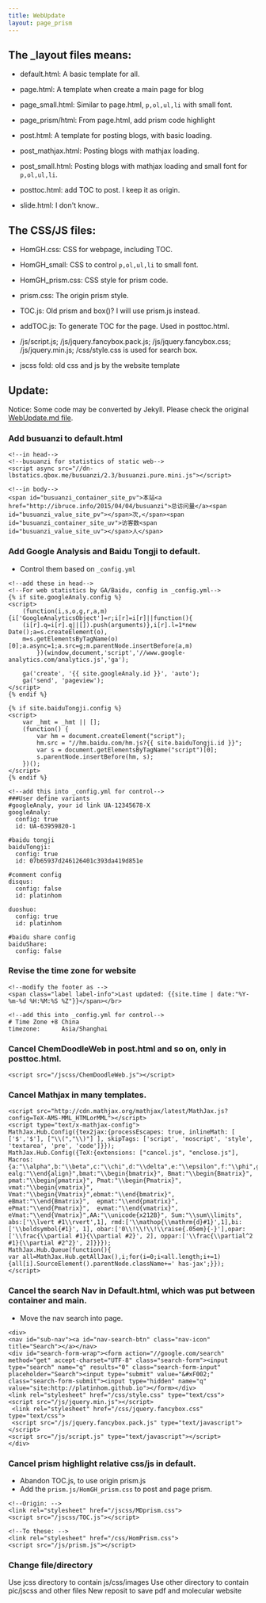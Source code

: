 ```yaml
---
title: WebUpdate
layout: page_prism
---
```


<link rel="stylesheet" href="/css/HomGH_small.css" type="text/css">

## The _layout files means:

- default.html: A basic template for all.

- page.html: A template when create a main page for blog
- page_small.html: Similar to page.html, `p,ol,ul,li` with small font.
- page_prism/html: From page.html, add prism code highlight

- post.html: A template for posting blogs, with basic loading.
- post_mathjax.html: Posting blogs with mathjax loading.
- post_small.html: Posting blogs with mathjax loading and small font for `p,ol,ul,li`.
- posttoc.html: add TOC to post. I keep it as origin.

- slide.html: I don't know..

## The CSS/JS files:

- HomGH.css: CSS for webpage, including TOC.
- HomGH_small: CSS to control `p,ol,ul,li` to small font.
- HomGH_prism.css: CSS style for prism code.
- prism.css: The origin prism style.
- TOC.js: Old prism and box()?  I will use prism.js instead.
- addTOC.js: To generate TOC for the page. Used in posttoc.html.

- /js/script.js; /js/jquery.fancybox.pack.js; /js/jquery.fancybox.css; /js/jquery.min.js; /css/style.css is used for search box.

- jscss fold: old css and js by the website template 

## Update:
Notice: Some code may be converted by Jekyll. Please check the original [WebUpdate.md file](https://github.com/platinhom/platinhom.github.com/blob/master/WebUpdate.md).

### Add busuanzi to default.html

~~~ markup
<!--in head-->
<!--busuanzi for statistics of static web-->
<script async src="//dn-lbstatics.qbox.me/busuanzi/2.3/busuanzi.pure.mini.js"></script>

<!--in body-->
<span id="busuanzi_container_site_pv">本站<a href="http://ibruce.info/2015/04/04/busuanzi">总访问量</a><span id="busuanzi_value_site_pv"></span>次,</span><span id="busuanzi_container_site_uv">访客数<span id="busuanzi_value_site_uv"></span>人</span>
~~~

### Add Google Analysis and Baidu Tongji to default.

- Control them based on `_config.yml`

~~~ markup
<!--add these in head-->
<!--For web statistics by GA/Baidu, config in _config.yml-->
{% if site.googleAnaly.config %}
<script>
	(function(i,s,o,g,r,a,m){i['GoogleAnalyticsObject']=r;i[r]=i[r]||function(){
	(i[r].q=i[r].q||[]).push(arguments)},i[r].l=1*new Date();a=s.createElement(o),
	m=s.getElementsByTagName(o)[0];a.async=1;a.src=g;m.parentNode.insertBefore(a,m)
		})(window,document,'script','//www.google-analytics.com/analytics.js','ga');

	ga('create', '{{ site.googleAnaly.id }}', 'auto');
	ga('send', 'pageview');
</script>
{% endif %}

{% if site.baiduTongji.config %}
<script>
	var _hmt = _hmt || [];
	(function() {
		var hm = document.createElement("script");
		hm.src = "//hm.baidu.com/hm.js?{{ site.baiduTongji.id }}";
		var s = document.getElementsByTagName("script")[0]; 
		s.parentNode.insertBefore(hm, s);
	})();
</script>
{% endif %}

<!--add this into _config.yml for control-->
###User define variants
#googleAnaly, your id link UA-12345678-X
googleAnaly:
  config: true
  id: UA-63959820-1

#baidu tongji
baiduTongji:
  config: true
  id: 07b65937d246126401c393da419d851e

#comment config
disqus:
  config: false
  id: platinhom

duoshuo:
  config: true
  id: platinhom
  
#baidu share config
baiduShare:
  config: false
~~~

### Revise the time zone for website

~~~ markup
<!--modify the footer as -->
<span class="label label-info">Last updated: {{site.time | date:"%Y-%m-%d %H:%M:%S %Z"}}</span></br>

<!--add this into _config.yml for control-->
# Time Zone +8 China
timezone:      Asia/Shanghai
~~~

### Cancel ChemDoodleWeb in post.html and so on, only in posttoc.html.

~~~~ markup
<script src="/jscss/ChemDoodleWeb.js"></script>
~~~~

### Cancel Mathjax in many templates.

~~~~ markup
<script src="http://cdn.mathjax.org/mathjax/latest/MathJax.js?config=TeX-AMS-MML_HTMLorMML"></script>
<script type="text/x-mathjax-config">
MathJax.Hub.Config({tex2jax:{processEscapes: true, inlineMath: [ ['$','$'], ["\\(","\\)"] ], skipTags: ['script', 'noscript', 'style', 'textarea', 'pre', 'code']}});
MathJax.Hub.Config({TeX:{extensions: ["cancel.js", "enclose.js"],
Macros:{a:"\\alpha",b:"\\beta",c:"\\chi",d:"\\delta",e:"\\epsilon",f:"\\phi",g:"\\gamma",h:"\\eta",i:"\\iota",j:"\\varphi",k:"\\kappa",l:"\\lambda",m:"\\mu",n:"\\nu",o:"\\omicron",p:"\\pi",q:"\\theta",r:"\\rho",s:"\\sigma",t:"\\tau",u:"\\upsilon",v:"\\varpi",w:"\\omega",x:"\\xi",y:"\\psi",z:"\\zeta",D:"\\Delta",F:"\\Phi",G:"\\Gamma",J:"\\vartheta",L:"\\Lambda",P:"\\Pi",Q:"\\Theta",S:"\\Sigma",U:"\\Upsilon",V:"\\varsigma",W:"\\Omega",X:"\\Xi",Y:"\\Psi",ve:"\\varepsilon",vk:"\\varkappa",vq:"\\vartheta",vp:"\\varpi",vr:"\\varrho",vs:"\\varsigma",vf:"\\varphi",alg:"\\begin{align}", ealg:"\\end{align}",bmat:"\\begin{bmatrix}", Bmat:"\\begin{Bmatrix}", pmat:"\\begin{pmatrix}", Pmat:"\\begin{Pmatrix}", vmat:"\\begin{vmatrix}", Vmat:"\\begin{Vmatrix}",ebmat:"\\end{bmatrix}", eBmat:"\\end{Bmatrix}",  epmat:"\\end{pmatrix}",  ePmat:"\\end{Pmatrix}",  evmat:"\\end{vmatrix}",  eVmat:"\\end{Vmatrix}",AA:"\\unicode{x212B}", Sum:"\\sum\\limits", abs:['\\lvert #1\\rvert',1], rmd:['\\mathop{\\mathrm{d}#1}',1],bi:['\\boldsymbol{#1}', 1], obar:['0\\!\\!\\!\\raise{.05em}{-}'],opar:['\\frac{\\partial #1}{\\partial #2}', 2], oppar:['\\frac{\\partial^2 #1}{\\partial #2^2}', 2]}}});
MathJax.Hub.Queue(function(){
var all=MathJax.Hub.getAllJax(),i;for(i=0;i<all.length;i+=1){all[i].SourceElement().parentNode.className+=' has-jax';}});
</script>
~~~~

### Cancel the search Nav in Default.html, which was put between container and main.

- Move the nav search into page.

~~~~ markup
<div>
<nav id="sub-nav"><a id="nav-search-btn" class="nav-icon" title="Search"></a></nav>
<div id="search-form-wrap"><form action="//google.com/search" method="get" accept-charset="UTF-8" class="search-form"><input type="search" name="q" results="0" class="search-form-input" placeholder="Search"><input type="submit" value="&#xF002;" class="search-form-submit"><input type="hidden" name="q" value="site:http://platinhom.github.io"></form></div>
<link rel="stylesheet" href="/css/style.css" type="text/css">
<script src="/js/jquery.min.js"></script>
 <link rel="stylesheet" href="/css/jquery.fancybox.css" type="text/css">
 <script src="/js/jquery.fancybox.pack.js" type="text/javascript"></script>
<script src="/js/script.js" type="text/javascript"></script>
</div>
~~~~

### Cancel prism highlight relative css/js in default.   
- Abandon TOC.js, to use origin prism.js
- Add the `prism.js/HomGH_prism.css` to post and page prism.

~~~ markup
<!--Origin: -->
<link rel="stylesheet" href="/jscss/MDprism.css">
<script src="/jscss/TOC.js"></script>

<!--To these: -->
<link rel="stylesheet" href="/css/HomPrism.css">
<script src="/js/prism.js"></script>
~~~

### Change file/directory
Use jcss directory to contain js/css/images
Use other directory to contain pic/jscss and other files
New reposit to save pdf and molecular website